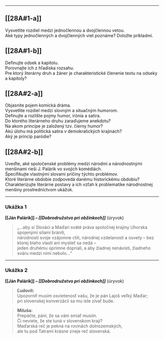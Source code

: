 
---

## [[28A#1-a]]  
Vysvetlite rozdiel medzi jednočlennou a dvojčlennou vetou.  
Aké typy jednočlenných a dvojčlenných viet poznáme? Doložte príkladmi.

## [[28A#1-b]]  
Definujte odsek a kapitolu.  
Porovnajte ich z hľadiska rozsahu.  
Pre ktorý literárny druh a žáner je charakteristické členenie textu na odseky a kapitoly?

## [[28A#2-a]]  
Objasnite pojem komická dráma.  
Vysvetlite rozdiel medzi slovným a situačným humorom.  
Definujte a rozlíšte pojmy humor, irónia a satira.  
Do ktorého literárneho druhu zaraďujeme anekdotu?  
Na akom princípe je založený tzv. čierny humor?  
Akú úlohu má politická satira v demokratických krajinách?  
Aký je princíp paródie?

## [[28A#2-b]]  
Uveďte, aké spoločenské problémy medzi národmi a národnostnými menšinami rieši J. Palárik vo svojich komédiách.  
Špecifikujte vlastnými slovami príčiny týchto problémov.  
Ktoré literárne obdobie zodpovedá danému historickému obdobiu?  
Charakterizujte literárne postavy a ich vzťah k problematike národnostnej menšiny prostredníctvom ukážok.

---

### Ukážka 1  
**[[Ján Palárik]] – *[[Dobrodružstvo pri obžinkoch]]*** (úryvok)

> „...aby si Slováci a Maďari sväté práva spoločnej krajiny Uhorska spojenými silami bránili,  
> národnosti svoje vzájomne ctili, národnej vzdelanosti a osvety – bez ktorej blaho vlasti ani myslieť sa nedá –  
> jeden druhému úprimne dopriali, a aby žiadnej nenávisti, žiadneho sváru medzi nimi nebolo...“

---

### Ukážka 2  
**[[Ján Palárik]] – *[[Dobrodružstvo pri obžinkoch]]*** (úryvok)

> **Ľudovít:**  
> Upozorniť musím osvietenosť vašu, že je pán Lajoš veľký Maďar;  
> pri slovenskej konverzácii sa mu iste zívať bude.

> **Miluša:**  
> Prepáčte, páni, že sa vám smiať musím.  
> Či neviete, že ste tuná v slovenskom kraji?  
> Maďarská reč je pekná na rovinách dolnozemských,  
> ale tu pod Tatrami krásne zneje reč slovenská.
